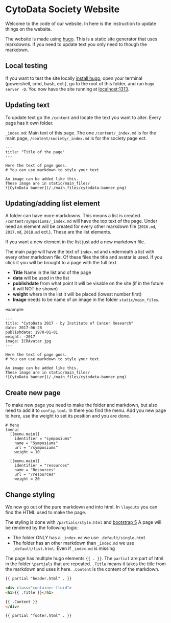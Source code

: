 # CytoData Society Website

Welcome to the code of our website.
In here is the instruction to update things on the website.

The website is made using [hugo](https://gohugo.io).
This is a static site generator that uses markdowns.
If you need to update text you only need to though the markdown.

## Local testing

If you want to test the site locally [install hugo](https://gohugo.io/getting-started/installing/), open your terminal (powershell, cmd, bash, ect.), go to the root of this folder, and run `hugo server -D`.
You now have the site running at [localhost:1313](http://localhost:1313/).

## Updating text

To update text go the `/content` and locate the text you want to alter.
Every page has it own folder.

`_index.md`: Main text of this page.
The one `/content/_index.md` is for the main page, `/content/society/_index.md` is for the society page ect.

```
---
title: "Title of the page"
---

Here the text of page goes.
# You can use markdown to style your text

An image can be added like this.
These image are in static/main_files/
![CytoData banner](/./main_files/cytodata-banner.png)
```

## Updating/adding list element

A folder can have more markdowns.
This means a list is created.
`/content/symposiums/_index.md` will have the top text of the page.
Under need an element will be created for every other markdown file (`2016.md`, `2017.md`, `2018.md` ect.).
These are the list elements.

If you want a new element in the list just add a new markdown file.

The main page will have the text of `index.md` and underneath a list with every other markdown file.
Of these files the title and avatar is used.
If you click it you will be brought to a page with the full text.

- **Title** Name in the list and of the page
- **data** will be used in the list
- **publishdate** from what point it will be visable on the site (if in the future it will NOT be shown)
- **weight** where in the list it will be placed (lowest number first)
- **Image** needs to be name of an image in the folder `static/main_files`.

example:
```
---
title: "CytoData 2017 - by Institute of Cancer Research"
date: 2017-06-28
publishdate: 1970-01-01
weight: -2017
image: ICRAvatar.jpg
---

Here the text of page goes.
# You can use markdown to style your text

An image can be added like this.
These image are in static/main_files/
![CytoData banner](/./main_files/cytodata-banner.png)
```

## Create new page

To make new page you need to make the folder and markdown, but also need to add it to `config.toml`.
In there you find the menu.
Add you new page to here, use the weight to set its position and you are done.

```
# Menu
[menu]
  [[menu.main]]
    identifier = "symposiums"
    name = "Symposiums"
    url = "/symposiums"
    weight = 10

  [[menu.main]]
    identifier = "resources"
    name = "Resources"
    url = "/resources"
    weight = 20
```

## Change styling

We now go out of the pure markdown and into html.
In `\layouts` you can find the HTML used to make the page.

The styling is done with `/partials/style.html` and [bootstrap 5](https://getbootstrap.com/docs/5.0/getting-started/introduction/)
A page will be rendered by the following logic:

- The folder ONLY has a `_index.md` we use `_default/single.html`
- The folder has an other markdown than `_index.md` we use `_default/list.html`. Even if `_index.md` is missing

The page has multiple hugo elements `{{ . }}`.
The `partial` are part of html in the folder `\partials` that are repeated.
`.Title` means it takes the title from the markdown and uses it here.
`.Content` is the content of the markdown.

``` html
{{ partial "header.html" . }}

<div class="container-fluid">
<h1>{{ .Title }}</h1>

{{ .Content }}
</div>

{{ partial "footer.html" . }}
```

